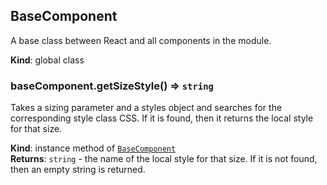 <a name="BaseComponent"></a>

## BaseComponent
A base class between React and all components in the module.

**Kind**: global class  
<a name="BaseComponent+getSizeStyle"></a>

### baseComponent.getSizeStyle() ⇒ <code>string</code>
Takes a sizing parameter and a styles object and searches for the
corresponding style class CSS.  If it is found, then it returns the local
style for that size.

**Kind**: instance method of [<code>BaseComponent</code>](#BaseComponent)  
**Returns**: <code>string</code> - the name of the local style for that size.  If
it is not found, then an empty string is returned.  
